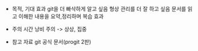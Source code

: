 - 목적, 기대 효과
 git을 더 빠삭하게 알고 싶음
 형상 관리를 더 잘 하고 싶음
 문서를 읽고 이해한 내용을 요약,정리하며 복습 효과

- 주의
시간 낭비 주의 -> 상상, 집중 

 - 참고 자료
  git 공식 문서(progit 2판)

  